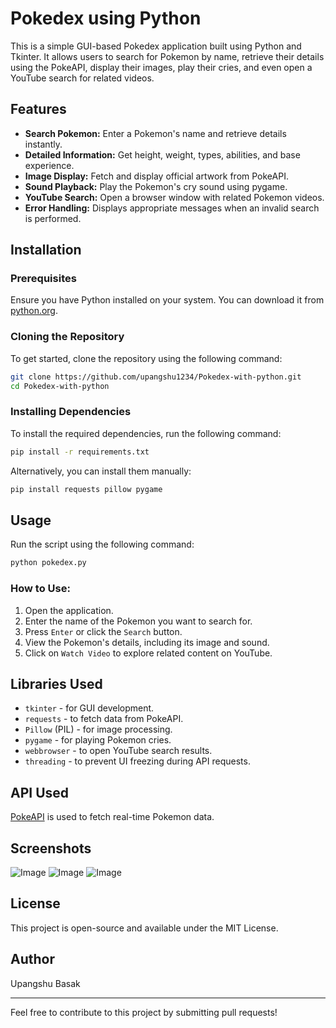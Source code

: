 # Pokedex using Python

This is a simple GUI-based Pokedex application built using Python and Tkinter. It allows users to search for Pokemon by name, retrieve their details using the PokeAPI, display their images, play their cries, and even open a YouTube search for related videos.

## Features
- **Search Pokemon:** Enter a Pokemon's name and retrieve details instantly.
- **Detailed Information:** Get height, weight, types, abilities, and base experience.
- **Image Display:** Fetch and display official artwork from PokeAPI.
- **Sound Playback:** Play the Pokemon's cry sound using pygame.
- **YouTube Search:** Open a browser window with related Pokemon videos.
- **Error Handling:** Displays appropriate messages when an invalid search is performed.

## Installation

### Prerequisites
Ensure you have Python installed on your system. You can download it from [python.org](https://www.python.org/).

### Cloning the Repository
To get started, clone the repository using the following command:

```bash
git clone https://github.com/upangshu1234/Pokedex-with-python.git
cd Pokedex-with-python
```

### Installing Dependencies
To install the required dependencies, run the following command:

```bash
pip install -r requirements.txt
```

Alternatively, you can install them manually:

```bash
pip install requests pillow pygame
```

## Usage
Run the script using the following command:

```bash
python pokedex.py
```

### How to Use:
1. Open the application.
2. Enter the name of the Pokemon you want to search for.
3. Press `Enter` or click the `Search` button.
4. View the Pokemon's details, including its image and sound.
5. Click on `Watch Video` to explore related content on YouTube.

## Libraries Used
- `tkinter` - for GUI development.
- `requests` - to fetch data from PokeAPI.
- `Pillow` (PIL) - for image processing.
- `pygame` - for playing Pokemon cries.
- `webbrowser` - to open YouTube search results.
- `threading` - to prevent UI freezing during API requests.

## API Used
[PokeAPI](https://pokeapi.co/) is used to fetch real-time Pokemon data.

## Screenshots
![Image](https://github.com/user-attachments/assets/45c75d3e-8cb4-494d-94ca-341c68841599)
![Image](https://github.com/user-attachments/assets/93f45cad-0124-440b-b6a6-186bcd728d48)
![Image](https://github.com/user-attachments/assets/62a26e8e-05b5-40cf-b79b-7c8cb68b2207)

## License
This project is open-source and available under the MIT License.

## Author
Upangshu Basak

---
Feel free to contribute to this project by submitting pull requests!

